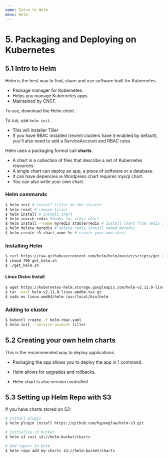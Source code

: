 ```yaml
---
name: Intro to Helm
menu: Helm
---
```


# 5. Packaging and Deploying on Kubernetes

## 5.1 Intro to Helm

Helm is the best way to find, share and use software built for Kubernetes.

- Package manager for Kubernetes.
- Helps you manage Kubernetes apps.
- Maintained by CNCF.

To use, download the Helm client.

To run, use `helm init`.

- This will installer Tiller
- If you have RBAC installed (recent clusters have it enabled by default), you'll also need to add a ServiceAccount and RBAC rules.

Helm uses a packaging format call **charts**.

- A chart is a collection of files that describe a set of Kubernetes resources.
- A single chart can deploy an app, a piece of software or a database.
- It can have depencies ie Wordpress chart requires mysql chart.
- You can also write your own chart.

### Helm commands

```bash
$ helm init # install tiller on the cluster
$ helm reset # remove tiller
$ helm install # install chart
$ helm search redis #looks for redis chart
$ helm install --name myredis stable/redis # install chart from redis search found under myredis
$ helm delete myredis # delete redis install named myredis
$ helm create <% chart_name %> # create your own chart
```

### Installing Helm

```bash
$ curl https://raw.githubusercontent.com/helm/helm/master/scripts/get > get_helm.sh
$ chmod 700 get_helm.sh
$ ./get_helm.sh
```

#### Linux Distro Install

```bash
$ wget https://kubernetes-helm.storage.googleapis.com/helm-v2.11.0-linux-amd64.tar.gz
$ tar -xzvf helm-v2.11.0-linux-amd64.tar.gz
$ sudo mv linux-amd64/helm /usr/local/bin/helm
```

### Adding to cluster

```bash
$ kubectl create -f helm-rbac.yaml
$ helm init --service-account tiller
```

## 5.2 Creating your own helm charts

This is the recommended way to deploy applications.

- Packaging the app allows you to deploy the app in 1 command.

- Helm allows for upgrades and rollbacks.

- Helm chart is also version controlled.

## 5.3 Setting up Helm Repo with S3

If you have charts stored on S3:

```bash
# Install plugin
$ helm plugin install https://github.com/hypnoglow/helm-s3.git

# Initialise s3 bucket
$ helm s3 init s3://helm-bucket/charts

# Add report to helm
$ helm repo add my-charts s3://helm-bucket/charts
```
